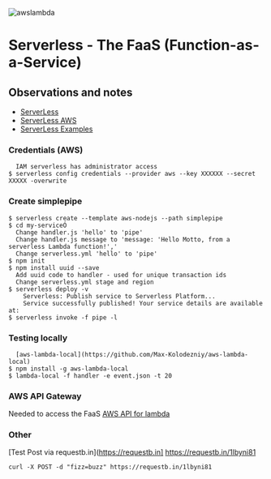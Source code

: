 ![awslambda](https://user-images.githubusercontent.com/993459/30618399-18099064-9d4f-11e7-9e18-5b138cf77382.png)

# Serverless - The FaaS (Function-as-a-Service)
## Observations and notes

- [ServerLess](https://serverless.com)
- [ServerLess AWS](https://serverless.com/framework/docs/providers/aws/guide/quick-start/)
- [ServerLess Examples](https://github.com/serverless/examples)


### Credentials (AWS)
```
  IAM serverless has administrator access
$ serverless config credentials --provider aws --key XXXXXX --secret XXXXX -overwrite

```

### Create simplepipe
```
$ serverless create --template aws-nodejs --path simplepipe
$ cd my-serviceÓ
  Change handler.js 'hello' to 'pipe'
  Change handler.js message to 'message: 'Hello Motto, from a serverless Lambda function!','
  Change serverless.yml 'hello' to 'pipe'
$ npm init
$ npm install uuid --save
  Add uuid code to handler - used for unique transaction ids
  Change serverless.yml stage and region
$ serverless deploy -v
    Serverless: Publish service to Serverless Platform...
    Service successfully published! Your service details are available at:
$ serverless invoke -f pipe -l

```

### Testing locally
```
  [aws-lambda-local](https://github.com/Max-Kolodezniy/aws-lambda-local)
$ npm install -g aws-lambda-local
$ lambda-local -f handler -e event.json -t 20

```

### AWS API Gateway
Needed to access the FaaS
[AWS API for lambda](http://docs.aws.amazon.com/apigateway/latest/developerguide/getting-started.html)

### Other
[Test Post via requestb.in](https://requestb.in]
  https://requestb.in/1lbyni81
```  
curl -X POST -d "fizz=buzz" https://requestb.in/1lbyni81
```

